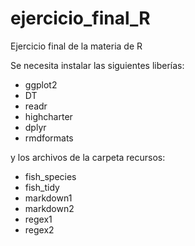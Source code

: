 # ejercicio_final_R
Ejercicio final de la materia de R

Se necesita instalar las siguientes liberías:
- ggplot2
- DT
- readr
- highcharter
- dplyr
- rmdformats

y los archivos de la carpeta recursos:

- fish_species
- fish_tidy
- markdown1
- markdown2
- regex1
- regex2
